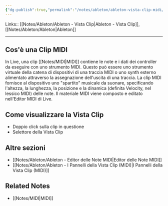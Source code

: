 ```yaml
---
{"dg-publish":true,"permalink":"/notes/ableton/ableton-vista-clip-midi/","tags":["type/note"]}
---
```


Links:: [[Notes/Ableton/Ableton - Vista Clip\|Ableton - Vista Clip]], [[Notes/Ableton/Ableton\|Ableton]]

---
## Cos'è una Clip MIDI

In Live, una clip [[Notes/MIDI\|MIDI]] contiene le note e i dati dei controller da eseguire con uno strumento MIDI. Questo può essere uno strumento virtuale della catena di dispositivi di una traccia MIDI o uno synth esterno alimentato attraverso la assegnazione dell'uscita di una traccia. La clip MIDI fornisce al dispositivo uno "spartito" musicale da suonare, specificando l'altezza, la lunghezza, la posizione e la dinamica (definita Velocity, nel lessico MIDI) delle note. Il materiale MIDI viene composto e editato nell'Editor MIDI di Live.

## Come visualizzare la Vista Clip

- Doppio click sulla clip in questione
- Selettore della Vista Clip

## Altre sezioni

- [[Notes/Ableton/Ableton - Editor delle Note MIDI\|Editor delle Note MIDI]]
- [[Notes/Ableton/Ableton - I Pannelli della Vista Clip (MIDI)\|I Pannelli della Vista Clip (MIDI)]]


## Related Notes

- [[Notes/MIDI\|MIDI]]

